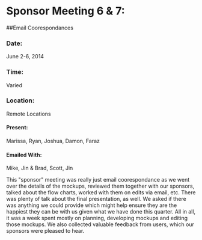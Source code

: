 # Sponsor Meeting 6 & 7: 
##Email Coorespondances

### Date: 
June 2-6, 2014

### Time: 
Varied

### Location: 
Remote Locations

#### Present: 
Marissa, Ryan, Joshua, Damon, Faraz

#### Emailed With: 
Mike, Jin &  Brad, Scott, Jin


This "sponsor" meeting was really just email coorespondance as we went over the details of the mockups, reviewed them together with our sponsors, talked about the flow charts, worked with them on edits via email, etc. 
There was plenty of talk about the final presentation, as well. We asked if there was anything we could provide which might help ensure they are the happiest they can be with us given what we have done this quarter. 
All in all, it was a week spent mostly on planning, developing mockups and editing those mockups. We also collected valuable feedback from users, which our sponsors were pleased to hear.

